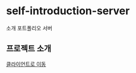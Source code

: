 # self-introduction-server
소개 포트폴리오 서버

## 프로젝트 소개

<a href="https://github.com/namminimi/self-introduction" >클라이언트로 이동</a>
